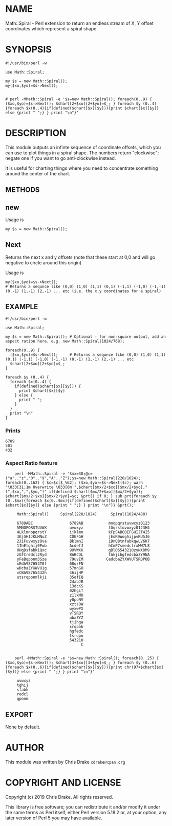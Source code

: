 # NAME

Math::Spiral - Perl extension to return an endless stream of X, Y offset coordinates which represent a spiral shape

# SYNOPSIS

    #!/usr/bin/perl -w
      
    use Math::Spiral;

    my $s = new Math::Spiral();
    my($xo,$yo)=$s->Next();


    # perl -MMath::Spiral -e '$s=new Math::Spiral(); foreach(0..9) { ($xo,$yo)=$s->Next(); $chart[2+$xo][2+$yo]=$_; } foreach $y (0..4){foreach $x(0..4){if(defined($chart[$x][$y])){print $chart[$x][$y]} else {print " ";} } print "\n"}'

# DESCRIPTION

This module outputs an infinte sequence of coordinate offsets, which you can use to plot things in a spiral shape.
The numbers return "clockwise"; negate one if you want to go anti-clockwise instead.

It is useful for charting things where you need to concentrate something around the center of the chart.

## METHODS

## new

Usage is

    my $s = new Math::Spiral();

## Next

Returns the next x and y offsets (note that these start at 0,0 and will go negative to circle around this origin)

Usage is

    my($xo,$yo)=$s->Next();
    # Returns a sequnce like (0,0) (1,0) (1,1) (0,1) (-1,1) (-1,0) (-1,-1) (0,-1) (1,-1) (2,-1) ... etc (i.e. the x,y coordinates for a spiral)

## EXAMPLE

    #!/usr/bin/perl -w
      
    use Math::Spiral;

    my $s = new Math::Spiral(); # Optional - for non-square output, add an aspect ration here. e.g. new Math::Spiral(1024/768);

    foreach(0..9) {
      ($xo,$yo)=$s->Next();     # Returns a sequnce like (0,0) (1,0) (1,1) (0,1) (-1,1) (-1,0) (-1,-1) (0,-1) (1,-1) (2,-1) ... etc
      $chart[2+$xo][2+$yo]=$_;
    }

    foreach $y (0..4) {
      foreach $x(0..4) {
        if(defined($chart[$x][$y])) { 
          print $chart[$x][$y] 
        } else {
          print " ";
        }
      }
      print "\n"
    }

### Prints

    6789
    501 
    432 

### Aspect Ratio feature

        perl -MMath::Spiral -e '$mx=30;@c=("a".."z","0".."9","A".."Z");$s=new Math::Spiral(220/1024); foreach(0..162) { $c=$c[$_%62]; ($xo,$yo)=$s->Next($c); warn "\033[31;1m Overwrite \033[0m ",$chart[$mx/2+$xo][$mx/2+$yo],"(",$xo,",",$yo,")" if(defined $chart[$mx/2+$xo][$mx/2+$yo]); $chart[$mx/2+$xo][$mx/2+$yo]=$c; &prt() if 0; } sub prt{foreach $y (0..$mx){foreach $x(0..$mx){if(defined($chart[$x][$y])){print $chart[$x][$y]} else {print " ";} } print "\n"}} &prt();' 

         Math::Spiral()     Spiral(220/1024)      Spiral(1024/480)                  

         6789ABC                6789AB           mnopqrstuvwxyz0123      
         5MNOPQRSTUVWX          uvwxyz           lGqrstuvwxyz0123H4      
         4LklmnopqrstY          ijklmn           kFpSABCDEFGHIJT4I5      
         3KjGHIJKLMNuZ          CDEFGH           jEoR9uoghijpvKU5J6      
         2JiFuvwxyzOva          BklmnI           iDnQ8tnfabkqwLV6K7      
         1IhEtghij0Pwb          AcdefJ           hCmP7smedclrxMW7L8      
         0HgDsfabk1Qxc          9UVWXK           gBlO6543210zyNX8M9      
         zGfCredcl2Ryd          8ABCDL           fAkjihgfedcbaZY9NA      
         yFeBqponm3Sze          79uvEM          CedcbaZYXWVUTSRQPOB      
         xEdA987654T0f          68qrFN            
         wDcbaZYXWVU1g          57mnGO            
         vCBA98765432h          46ijHP            
         utsrqponmlkji          35efIQ            
                                24abJR            
                                13dcKS            
                                02hgLT            
                                z1lkMU            
                                y0poNV            
                                xztsOW            
                                wyxwPX            
                                vTSRQY            
                                ubaZYZ            
                                tjihga            
                                srqpob            
                                hgfedc            
                                tsrqpo            
                                543210            
                                     C            
                               
                               
        perl -MMath::Spiral -e '$s=new Math::Spiral(); foreach(0..25) { ($xo,$yo)=$s->Next(); $chart[3+$xo][3+$yo]=$_; } foreach $y (0..6){foreach $x(0..6){if(defined($chart[$x][$y])){print chr(97+$chart[$x][$y])} else {print " ";} } print "\n"}'

         uvwxyz
         tghij 
         sfabk 
         redcl 
         qponm 

## EXPORT

None by default.

# AUTHOR

This module was written by Chris Drake `cdrake@cpan.org`

# COPYRIGHT AND LICENSE

Copyright (c) 2019 Chris Drake. All rights reserved.

This library is free software; you can redistribute it and/or modify
it under the same terms as Perl itself, either Perl version 5.18.2 or,
at your option, any later version of Perl 5 you may have available.
